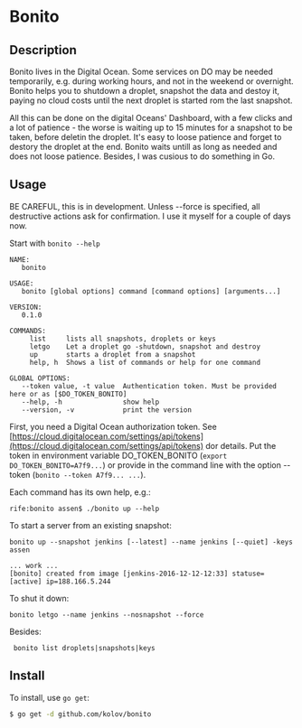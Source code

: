 # Bonito

## Description

Bonito lives in the Digital Ocean. Some services on DO may be needed temporarily, e.g. during working hours, 
and not in the weekend or overnight. 
Bonito helps you to shutdown a droplet, snapshot the data and destoy it,
paying no cloud costs until the next droplet is started rom the last snapshot.   

All this can be done on the digital Oceans' Dashboard, 
with a few clicks and a lot of patience - the worse is waiting up to 15 minutes for a snapshot to be taken,
before deletin the droplet. It's easy to loose patience and forget to destory the droplet at the end.
Bonito waits untill as long as needed and does not loose patience.
Besides, I was cusious to do something in Go.

## Usage

BE CAREFUL, this is in development. Unless --force is specified, all destructive actions ask for confirmation. I use 
it myself for a couple of days now. 

Start with `bonito --help`

    NAME:
       bonito
    
    USAGE:
       bonito [global options] command [command options] [arguments...]
    
    VERSION:
       0.1.0
    
    COMMANDS:
         list     lists all snapshots, droplets or keys
         letgo    Let a droplet go -shutdown, snapshot and destroy
         up       starts a droplet from a snapshot
         help, h  Shows a list of commands or help for one command
    
    GLOBAL OPTIONS:
       --token value, -t value  Authentication token. Must be provided here or as [$DO_TOKEN_BONITO]
       --help, -h               show help
       --version, -v            print the version
      
First, you need a Digital Ocean authorization token. See 
[https://cloud.digitalocean.com/settings/api/tokens](https://cloud.digitalocean.com/settings/api/tokens) dor details.
Put the token in environment variable DO_TOKEN_BONITO (`export DO_TOKEN_BONITO=A7f9...`) or provide in the command line
with the option --token (`bonito --token A7f9... ...`).

Each command has its own help, e.g.:

    rife:bonito assen$ ./bonito up --help

To start a server from an existing snapshot:

    bonito up --snapshot jenkins [--latest] --name jenkins [--quiet] -keys assen
 
    ... work ...
    [bonito] created from image [jenkins-2016-12-12-12:33] statuse=[active] ip=188.166.5.244
    
To shut it down:

    bonito letgo --name jenkins --nosnapshot --force
    
Besides:
 
     bonito list droplets|snapshots|keys
      
## Install

To install, use `go get`:

```bash
$ go get -d github.com/kolov/bonito
```
